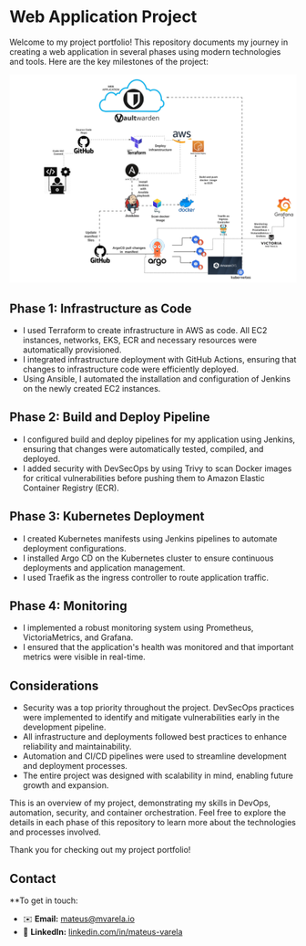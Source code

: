 # Web Application Project

Welcome to my project portfolio! This repository documents my journey in creating a web application in several phases using modern technologies and tools. Here are the key milestones of the project:

![App Structure](app-vaultwarden.jpeg)

## Phase 1: Infrastructure as Code

- I used Terraform to create infrastructure in AWS as code. All EC2 instances, networks, EKS, ECR and necessary resources were automatically provisioned.
- I integrated infrastructure deployment with GitHub Actions, ensuring that changes to infrastructure code were efficiently deployed.
- Using Ansible, I automated the installation and configuration of Jenkins on the newly created EC2 instances.

## Phase 2: Build and Deploy Pipeline

- I configured build and deploy pipelines for my application using Jenkins, ensuring that changes were automatically tested, compiled, and deployed.
- I added security with DevSecOps by using Trivy to scan Docker images for critical vulnerabilities before pushing them to Amazon Elastic Container Registry (ECR).

## Phase 3: Kubernetes Deployment

- I created Kubernetes manifests using Jenkins pipelines to automate deployment configurations.
- I installed Argo CD on the Kubernetes cluster to ensure continuous deployments and application management.
- I used Traefik as the ingress controller to route application traffic.

## Phase 4: Monitoring

- I implemented a robust monitoring system using Prometheus, VictoriaMetrics, and Grafana.
- I ensured that the application's health was monitored and that important metrics were visible in real-time.

## Considerations

- Security was a top priority throughout the project. DevSecOps practices were implemented to identify and mitigate vulnerabilities early in the development pipeline.
- All infrastructure and deployments followed best practices to enhance reliability and maintainability.
- Automation and CI/CD pipelines were used to streamline development and deployment processes.
- The entire project was designed with scalability in mind, enabling future growth and expansion.

This is an overview of my project, demonstrating my skills in DevOps, automation, security, and container orchestration. Feel free to explore the details in each phase of this repository to learn more about the technologies and processes involved.

Thank you for checking out my project portfolio!

## Contact


**To get in touch:
- ✉️ **Email:** [mateus@mvarela.io](mailto:mateus@mvarela.io)
- 💼 **LinkedIn:** [linkedin.com/in/mateus-varela](https://www.linkedin.com/in/mateus-varela/)
